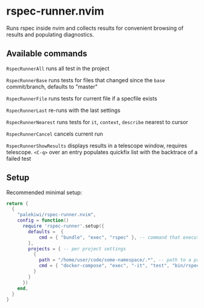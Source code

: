 # rspec-runner.nvim

Runs rspec inside nvim and collects results for convenient browsing of results and populating diagnostics.

## Available commands
`RspecRunnerAll`  runs all test in the project

`RspecRunnerBase` runs tests for files that changed since the `base` commit/branch, defaults to "master"

`RspecRunnerFile` runs tests for current file if a specfile exists

`RspecRunnerLast` re-runs with the last settings

`RspecRunnerNearest` runs tests for `it`, `context`, `describe` nearest to cursor

`RspecRunnerCancel` cancels current run

`RspecRunnerShowResults` displays results in a telescope window, requires telescope. `<C-q>` over an entry populates quickfix list with the backtrace of a failed test

## Setup
Recommended minimal setup:

```lua
return {
  {
    "palekiwi/rspec-runner.nvim",
    config = function()
      require 'rspec-runner'.setup({
        defaults =  {
            cmd = { "bundle", "exec", "rspec" }, -- command that executes rspec
        },
        projects = { -- per project settings
          {
            path = "/home/user/code/some-namespace/.*", -- path to a project, must be a lua pattern
            cmd = { "docker-compose", "exec", "-it", "test", "bin/rspec" }, -- command
          }
        }
      })
    end,
  }
}
```
